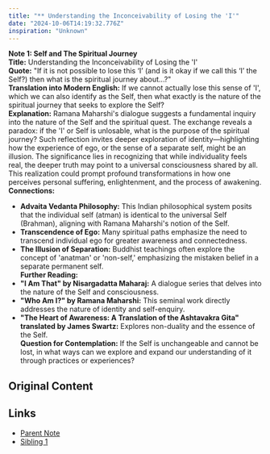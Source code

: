 ```yaml
---
title: "** Understanding the Inconceivability of Losing the 'I'"
date: "2024-10-06T14:19:32.776Z"
inspiration: "Unknown"
---
```



**Note 1: Self and The Spiritual Journey**  
**Title:** Understanding the Inconceivability of Losing the 'I'  
**Quote:** "If it is not possible to lose this ‘I’ (and is it okay if we call this ‘I’ the Self?) then what is the spiritual journey about...?"  
**Translation into Modern English:** If we cannot actually lose this sense of 'I', which we can also identify as the Self, then what exactly is the nature of the spiritual journey that seeks to explore the Self?  
**Explanation:** Ramana Maharshi's dialogue suggests a fundamental inquiry into the nature of the Self and the spiritual quest. The exchange reveals a paradox: if the 'I' or Self is unlosable, what is the purpose of the spiritual journey? Such reflection invites deeper exploration of identity—highlighting how the experience of ego, or the sense of a separate self, might be an illusion. The significance lies in recognizing that while individuality feels real, the deeper truth may point to a universal consciousness shared by all. This realization could prompt profound transformations in how one perceives personal suffering, enlightenment, and the process of awakening.  
**Connections:**  
- **Advaita Vedanta Philosophy:** This Indian philosophical system posits that the individual self (atman) is identical to the universal Self (Brahman), aligning with Ramana Maharshi's notion of the Self.  
- **Transcendence of Ego:** Many spiritual paths emphasize the need to transcend individual ego for greater awareness and connectedness.  
- **The Illusion of Separation:** Buddhist teachings often explore the concept of 'anatman' or 'non-self,' emphasizing the mistaken belief in a separate permanent self.  
**Further Reading:**  
- **"I Am That" by Nisargadatta Maharaj:** A dialogue series that delves into the nature of the Self and consciousness.  
- **"Who Am I?" by Ramana Maharshi:** This seminal work directly addresses the nature of identity and self-enquiry.  
- **"The Heart of Awareness: A Translation of the Ashtavakra Gita" translated by James Swartz:** Explores non-duality and the essence of the Self.  
**Question for Contemplation:** If the Self is unchangeable and cannot be lost, in what ways can we explore and expand our understanding of it through practices or experiences?

## Original Content



## Links

- [Parent Note](/parent-note.md)
- [Sibling 1](/zettel1.md)
